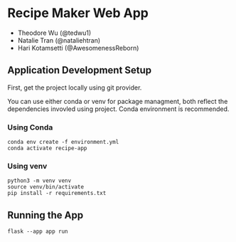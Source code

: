 # Recipe Maker Web App
- Theodore Wu (@tedwu1)
- Natalie Tran (@nataliehtran)
- Hari Kotamsetti (@AwesomenessReborn)



## Application Development Setup

First, get the project locally using git provider. 

You can use either conda or venv for package managment, both reflect the dependencies invovled using project. Conda environment is recommended. 

### Using Conda
```
conda env create -f environment.yml
conda activate recipe-app
```

### Using venv
```
python3 -m venv venv
source venv/bin/activate
pip install -r requirements.txt
```

## Running the App

```
flask --app app run
```